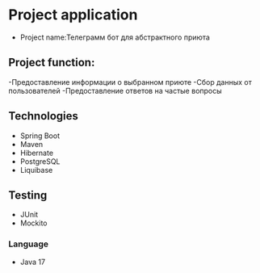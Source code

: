 # Project application
* Project name:Телеграмм бот для абстрактного приюта

## Project function: 
-Предоставление информации о выбранном приюте
-Сбор данных от пользователей
-Предоставление ответов на частые вопросы
  
## Technologies
- Spring Boot
- Maven
- Hibernate
- PostgreSQL
- Liquibase

## Testing 
- JUnit
- Mockito
### Language
- Java 17
